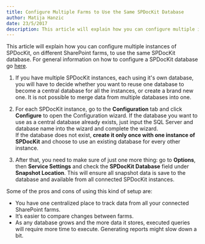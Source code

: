 ```yaml
---  
title: Configure Multiple Farms to Use the Same SPDocKit Database
author: Matija Hanzic  
date: 23/5/2017  
description: This article will explain how you can configure multiple instances of SPDocKit on different SharePoint farms to use the same SPDocKit database.
--- 
```

This article will explain how you can configure multiple instances of SPDocKit, on different SharePoint farms, to use the same SPDocKit database.
For general information on how to configure a SPDocKit database go [here](#internal/configuration/configure-spdockit-database/).

1. If you have multiple SPDocKit instances, each using it's own database, you will have to decide whether you want to reuse one database to become a central database for all the instances, or create a brand new one. It is not possible to merge data from multiple databases into one.

2. For each SPDocKit instance, go to the __Configuration__ tab and click __Configure__ to open the Configuration wizard. If the database you want to use as a central database already exists, just input the SQL Server and database name into the wizard and complete the wizard.  
If the database does not exist, __create it only once with one instance of SPDocKit__ and choose to use an existing database for every other instance.

3. After that, you need to make sure of just one more thing: go to __Options__, then __Service Settings__ and check the __SPDocKit Database__ field under __Snapshot Location__. This will ensure all snapshot data is save to the database and available from all connected SPDocKit instances.

Some of the pros and cons of using this kind of setup are:

* You have one centralized place to track data from all your connected SharePoint farms.
* It’s easier to compare changes between farms.
* As any database grows and the more data it stores, executed queries will require more time to execute. Generating reports might slow down a bit.